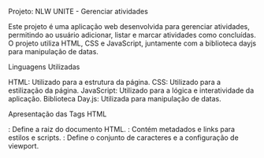 Projeto: NLW UNITE - Gerenciar atividades

Este projeto é uma aplicação web desenvolvida para gerenciar atividades, permitindo ao usuário adicionar, listar e marcar atividades como concluídas. O projeto utiliza HTML, CSS e JavaScript, juntamente com a biblioteca dayjs para manipulação de datas.

Linguagens Utilizadas

HTML: Utilizado para a estrutura da página.
CSS: Utilizado para a estilização da página.
JavaScript: Utilizado para a lógica e interatividade da aplicação.
Biblioteca Day.js: Utilizada para manipulação de datas.

Apresentação das Tags HTML

<html>: Define a raiz do documento HTML.
<head>: Contém metadados e links para estilos e scripts.
<meta>: Define o conjunto de caracteres e a configuração de viewport.
<title>: Define o título da página.
<link>: Utilizado para importar estilos CSS.
<script>: Importa e executa scripts JavaScript.
<body>: Contém o conteúdo visível da página.
<div>: Contêiner para elementos de interface.
<form>: Define um formulário.
<input>: Campo de entrada de dados.
<select>: Menu de seleção.
<span>: Contêiner para estilização de texto.
<button>: Botão de submissão do formulário.
<main>: Conteúdo principal da página.
<h1>: Cabeçalho principal.
<section>: Seção do documento.

Funções JavaScript

formatador: Formata uma data para obter dia, mês e hora.
criarItemDeAtividade: Cria elementos HTML para cada atividade e os adiciona à seção.
adicionarIcone: Adiciona ícones à atividade.
adicionarInput: Adiciona um checkbox para marcar atividades concluídas.
adicionarSpan: Adiciona um span com o nome da atividade.
adicionarTime: Adiciona um elemento time com a data e hora da atividade.
atualizarListaDeAtividades: Atualiza a lista de atividades exibida.
erro: Exibe uma mensagem de erro.
salvarAtividade: Salva uma nova atividade.
criarDiasSelecao: Cria opções de dias para seleção.
adicionarZero: Adiciona um zero à esquerda para números menores que 10.
criarHorasSelecao: Cria opções de horas para seleção.
concluirAtividade: Marca uma atividade como concluída.